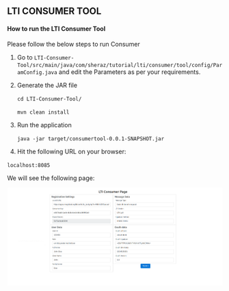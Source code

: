 ##  LTI CONSUMER TOOL

#### How to run the LTI Consumer Tool

Please follow the below steps to run Consumer

1. Go to `
         LTI-Consumer-Tool/src/main/java/com/sheraz/tutorial/lti/consumer/tool/config/ParamConfig.java
       ` and edit the Parameters as per your requirements. 
       
2. Generate the JAR file 

    ``
    cd LTI-Consumer-Tool/
    ``
    
    ``mvn clean install``
    
3. Run the application 

    ``java -jar target/consumertool-0.0.1-SNAPSHOT.jar``
    
4. Hit the following URL on your browser:

``localhost:8085``

We will see the following page:

![alt text](LTI_ConsumerTool.png)
